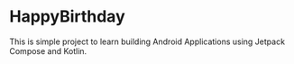 # HappyBirthday
This is simple project to learn building Android Applications using Jetpack Compose and Kotlin.
